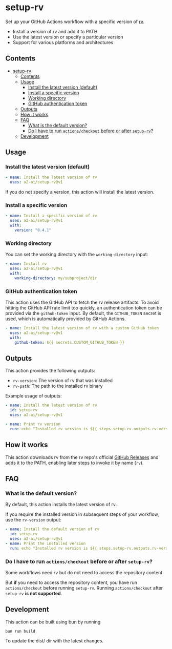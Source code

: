 # setup-rv

Set up your GitHub Actions workflow with a specific version of [rv](https://github.com/a2-ai/rv).

- Install a version of rv and add it to PATH
- Use the latest version or specify a particular version
- Support for various platforms and architectures

## Contents

- [setup-rv](#setup-rv)
  - [Contents](#contents)
  - [Usage](#usage)
    - [Install the latest version (default)](#install-the-latest-version-default)
    - [Install a specific version](#install-a-specific-version)
    - [Working directory](#working-directory)
    - [GitHub authentication token](#github-authentication-token)
  - [Outputs](#outputs)
  - [How it works](#how-it-works)
  - [FAQ](#faq)
    - [What is the default version?](#what-is-the-default-version)
    - [Do I have to run `actions/checkout` before or after `setup-rv`?](#do-i-have-to-run-actionscheckout-before-or-after-setup-rv)
  - [Development](#development)

## Usage

### Install the latest version (default)

```yaml
- name: Install the latest version of rv
  uses: a2-ai/setup-rv@v1
```

If you do not specify a version, this action will install the latest version.

### Install a specific version

```yaml
- name: Install a specific version of rv
  uses: a2-ai/setup-rv@v1
  with:
    version: "0.4.1"
```

### Working directory

You can set the working directory with the `working-directory` input:

```yaml
- name: Install rv
  uses: a2-ai/setup-rv@v1
  with:
    working-directory: my/subproject/dir
```

### GitHub authentication token

This action uses the GitHub API to fetch the rv release artifacts. To avoid hitting the GitHub API
rate limit too quickly, an authentication token can be provided via the `github-token` input. By
default, the `GITHUB_TOKEN` secret is used, which is automatically provided by GitHub Actions.

```yaml
- name: Install the latest version of rv with a custom GitHub token
  uses: a2-ai/setup-rv@v1
  with:
    github-token: ${{ secrets.CUSTOM_GITHUB_TOKEN }}
```

## Outputs

This action provides the following outputs:

- `rv-version`: The version of rv that was installed
- `rv-path`: The path to the installed rv binary

Example usage of outputs:

```yaml
- name: Install the latest version of rv
  id: setup-rv
  uses: a2-ai/setup-rv@v1

- name: Print rv version
  run: echo "Installed rv version is ${{ steps.setup-rv.outputs.rv-version }}"
```

## How it works

This action downloads rv from the rv repo's official
[GitHub Releases](https://github.com/a2-ai/rv) and adds it to the PATH,
enabling later steps to invoke it by name (`rv`).

## FAQ

### What is the default version?

By default, this action installs the latest version of rv.

If you require the installed version in subsequent steps of your workflow, use the `rv-version`
output:

```yaml
- name: Install the default version of rv
  id: setup-rv
  uses: a2-ai/setup-rv@v1
- name: Print the installed version
  run: echo "Installed rv version is ${{ steps.setup-rv.outputs.rv-version }}"
```

### Do I have to run `actions/checkout` before or after `setup-rv`?

Some workflows need rv but do not need to access the repository content.

But **if** you need to access the repository content, you have run `actions/checkout` before running `setup-rv`.
Running `actions/checkout` after `setup-rv` **is not supported**.


## Development

This action can be built using bun by running

```
bun run build
```

To update the dist/ dir with the latest changes.